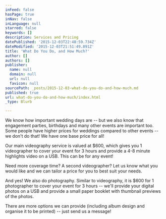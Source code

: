 ```yaml
---
inFeed: false
hasPage: true
inNav: false
inLanguage: null
starred: false
keywords: []
description: Services and Pricing
datePublished: '2015-12-03T22:48:59.734Z'
dateModified: '2015-12-03T21:51:49.891Z'
title: 'What Do You Do, and How Much?'
author: []
authors: []
publisher:
  name: null
  domain: null
  url: null
  favicon: null
sourcePath: _posts/2015-12-03-what-do-you-do-and-how-much.md
published: true
url: what-do-you-do-and-how-much/index.html
_type: Blurb

---
```

We know how important wedding days are -- but we also know that engagement parties, birthdays and many other events are important too. Some people have higher prices for weddings compared to other events -- we don't do that! We have one base price for all!

Our main videography service is valued at $600, which gives you 1 videographer to cover your event for 3 hours and provide a 4-8 minute highlights video on a USB. This can be for any event!

Need more coverage time? A second videographer? Let us know what you would like and we can tailor a price for you to best suit your needs.

And yes! We also do photography. Similar to videography, it is $600 for 1 photographer to cover your event for 3 hours -- we'll provide your digital photos on a USB and provide a small paper booklet with thumbnail previews of the photos.

There are more options we can provide (including album design and organise it to be printed) -- just send us a message!